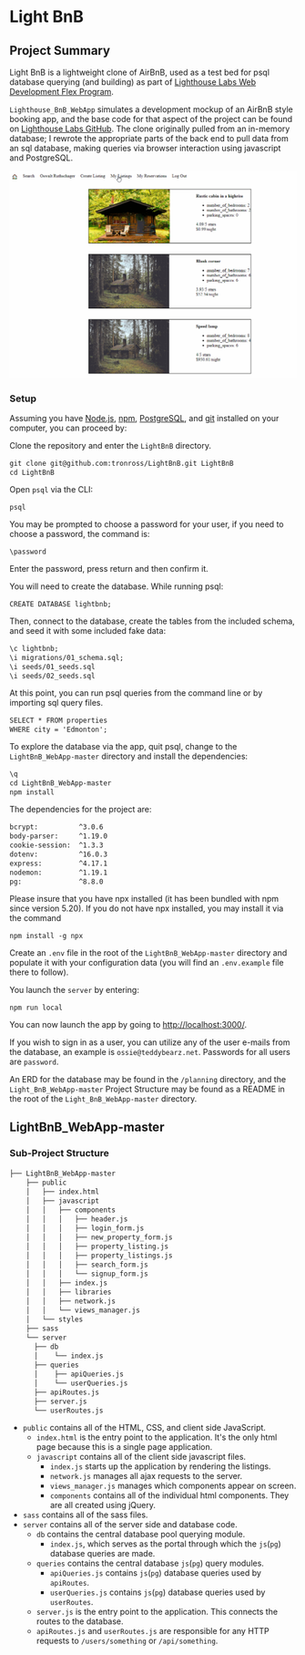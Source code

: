 # Light BnB

## Project Summary

Light BnB is a lightweight clone of AirBnB, used as a test bed for psql database querying (and building) as part of [Lighthouse Labs Web Development Flex Program](https://www.lighthouselabs.ca/en/web-development-flex-program).


`Lighthouse_BnB_WebApp` simulates a development mockup of an AirBnB style booking app, and the base code for that aspect of the project can be found on [Lighthouse Labs GitHub](https://github.com/lighthouse-labs/LightBnB_WebApp). The clone originally pulled from an in-memory database; I rewrote the appropriate parts of the back end to pull data from an sql database, making queries via browser interaction using javascript and PostgreSQL.

<img src ="public_gif\LightBnB.gif" alt="LightBnB screenshot gif">

### Setup

Assuming you have [Node.js](https://nodejs.org/en/), [npm](https://www.npmjs.com/), [PostgreSQL](https://www.postgresql.org/), and [git](https://git-scm.com/) installed on your computer, you can proceed by:

Clone the repository and enter the `LightBnB` directory.
```
git clone git@github.com:tronross/LightBnB.git LightBnB
cd LightBnB
```

Open `psql` via the CLI:

```
psql
```
You may be prompted to choose a password for your user, if you need to choose a password, the command is:
```
\password
```
Enter the password, press return and then confirm it.

You will need to create the database. While running psql:
```
CREATE DATABASE lightbnb;
```
Then, connect to the database, create the tables from the included schema, and seed it with some included fake data:
```
\c lightbnb;
\i migrations/01_schema.sql;
\i seeds/01_seeds.sql
\i seeds/02_seeds.sql
```
At this point, you can run psql queries from the command line or by importing sql query files.
```
SELECT * FROM properties
WHERE city = 'Edmonton';
```
To explore the database via the app, quit psql, change to the `LightBnB_WebApp-master` directory and install the dependencies:
```
\q
cd LightBnB_WebApp-master
npm install
```

The dependencies for the project are:
```
bcrypt:          ^3.0.6
body-parser:     ^1.19.0
cookie-session:  ^1.3.3
dotenv:          ^16.0.3
express:         ^4.17.1
nodemon:         ^1.19.1
pg:              ^8.8.0
```

Please insure that you have npx installed (it has been bundled with npm since version 5.20). If you do not have npx installed, you may install it via the command

```
npm install -g npx
```
Create an `.env` file in the root of the `LightBnB_WebApp-master` directory and populate it with your configuration data (you will find an `.env.example` file there to follow).

You launch the `server` by entering:

```
npm run local
```
You can now launch the app by going to [http://localhost:3000/](http://localhost:3000/).

If you wish to sign in as a user, you can utilize any of the user e-mails from the database, an example is `ossie@teddybearz.net`. Passwords for all users are `password`.

An ERD for the database may be found in the `/planning` directory, and the `Light_BnB_WebApp-master` Project Structure may be found as a README in the root of the `Light_BnB_WebApp-master` directory.

## LightBnB_WebApp-master

### Sub-Project Structure

```
├── LightBnB_WebApp-master
    ├── public
    │   ├── index.html
    │   ├── javascript
    │   │   ├── components 
    │   │   │   ├── header.js
    │   │   │   ├── login_form.js
    │   │   │   ├── new_property_form.js
    │   │   │   ├── property_listing.js
    │   │   │   ├── property_listings.js
    │   │   │   ├── search_form.js
    │   │   │   └── signup_form.js
    │   │   ├── index.js
    │   │   ├── libraries
    │   │   ├── network.js
    │   │   └── views_manager.js
    │   └── styles
    ├── sass
    └── server
      ├── db
      │    └── index.js
      ├── queries
      │    ├── apiQueries.js
      │    └── userQueries.js
      ├── apiRoutes.js
      ├── server.js
      └── userRoutes.js
```

* `public` contains all of the HTML, CSS, and client side JavaScript. 
  * `index.html` is the entry point to the application. It's the only html page because this is a single page application.
  * `javascript` contains all of the client side javascript files.
    * `index.js` starts up the application by rendering the listings.
    * `network.js` manages all ajax requests to the server.
    * `views_manager.js` manages which components appear on screen.
    * `components` contains all of the individual html components. They are all created using jQuery.
* `sass` contains all of the sass files. 
* `server` contains all of the server side and database code.
  * `db` contains the central database pool querying module.
    * `index.js`, which serves as the portal through which the `js`(`pg`) database queries are made.
   * `queries` contains the central database `js`(`pg`) query modules.
     * `apiQueries.js` contains `js`(`pg`) database queries used by `apiRoutes`.
     * `userQueries.js` contains `js`(`pg`) database queries used by `userRoutes`.
  * `server.js` is the entry point to the application. This connects the routes to the database.
  * `apiRoutes.js` and `userRoutes.js` are responsible for any HTTP requests to `/users/something` or `/api/something`. 